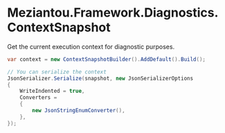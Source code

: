 # Meziantou.Framework.Diagnostics.ContextSnapshot

Get the current execution context for diagnostic purposes.

```c#
var context = new ContextSnapshotBuilder().AddDefault().Build();

// You can serialize the context
JsonSerializer.Serialize(snapshot, new JsonSerializerOptions
{
    WriteIndented = true,
    Converters =
    {
        new JsonStringEnumConverter(),
    },
});
```
